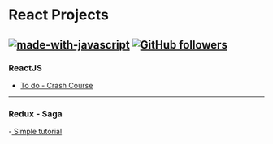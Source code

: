# React Projects
[![made-with-javascript](https://img.shields.io/badge/Made%20with-JavaScript-1f425f.svg)](https://www.javascript.com)
[![GitHub followers](https://img.shields.io/github/followers/ruivalente99.svg?style=social&label=Follow&maxAge=2592000)](https://github.com/ruivalente99?tab=followers)
------------


### ReactJS
- [To do - Crash Course](https://github.com/ruivalente99/react-crashcourse "To do - Crash Course")

------------


### Redux - Saga
-[ Simple tutorial](https://github.com/ruivalente99/react-reduxsaga " Simple tutorial")
